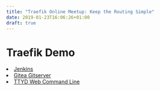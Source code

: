 ```yaml
---
title: "Traefik Online Meetup: Keep the Routing Simple"
date: 2019-01-23T16:06:26+01:00
draft: true
---
```


# Traefik Demo

<li><a href="/jenkins" target="_blank" rel="noopener noreferrer">Jenkins</a></li>
<li><a href="/gitserver" target="_blank" rel="noopener noreferrer">Gitea Gitserver</a></li>
<li><a href="/ttyd" target="_blank" rel="noopener noreferrer">TTYD Web Command Line</a></li>

